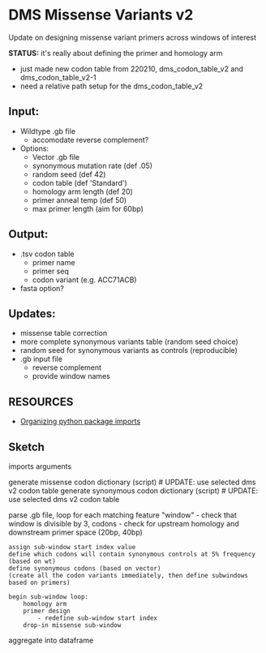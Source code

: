 # DMS Missense Variants v2

Update on designing missense variant primers across windows of interest

**STATUS:** it's really about defining the primer and homology arm
- just made new codon table from 220210, dms_codon_table_v2 and dms_codon_table_v2-1
- need a relative path setup for the dms_codon_table_v2

## Input:
- Wildtype .gb file
    - accomodate reverse complement?
- Options:
    - Vector .gb file
    - synonymous mutation rate (def .05)
    - random seed (def 42)
    - codon table (def 'Standard')
    - homology arm length (def 20)
    - primer anneal temp (def 50)
    - max primer length (aim for 60bp)
    
## Output:
- .tsv codon table
    - primer name
    - primer seq
    - codon variant (e.g. ACC71ACB)
- fasta option?

## Updates:
- missense table correction
- more complete synonymous variants table (random seed choice)
- random seed for synonymous variants as controls (reproducible)
- .gb input file
    - reverse complement
    - provide window names

## RESOURCES
- [Organizing python package imports](https://towardsdatascience.com/whats-init-for-me-d70a312da583)

## Sketch

imports
arguments

generate missense codon dictionary (script) # UPDATE: use selected dms v2 codon table
generate synonymous codon dictionary (script) # UPDATE: use selected dms v2 codon table

parse .gb file, loop for each matching feature "window"
    - check that window is divisible by 3, codons
    - check for upstream homology and downstream primer space (20bp, 40bp)

    assign sub-window start index value
    define which codons will contain synonymous controls at 5% frequency (based on wt)
    define synonymous codons (based on vector)
    (create all the codon variants immediately, then define subwindows based on primers)
    
    begin sub-window loop:
        homology arm
        primer design
            - redefine sub-window start index
        drop-in missense sub-window
        
aggregate into dataframe